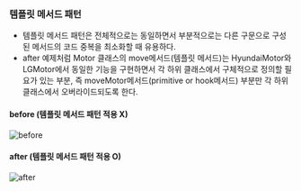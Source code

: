 ### 템플릿 메서드 패턴

* 템플릿 메서드 패턴은 전체적으로는 동일하면서 부분적으로는 다른 구문으로 구성된 메서드의 코드 중복을 최소화할 때 유용하다.
* after 예제처럼 Motor 클래스의  move메서드(템플릿 메서드)는 HyundaiMotor와 LGMotor에서 동일한 기능을 구현하면서 각 하위 클래스에서
  구체적으로 정의할 필요가 있는 부분, 즉 moveMotor메서드(primitive or hook메서드) 부분만 각 하위 클래스에서 오버라이드되도록 한다.
  
#### before (템플릿 메서드 패턴 적용 X)

![before](https://user-images.githubusercontent.com/28583661/72605682-948af600-3960-11ea-9dfc-f5f6230056b3.PNG)

#### after (템플릿 메서드 패턴 적용 O)

![after](https://user-images.githubusercontent.com/28583661/72605603-71f8dd00-3960-11ea-80ad-7366923af23d.PNG)